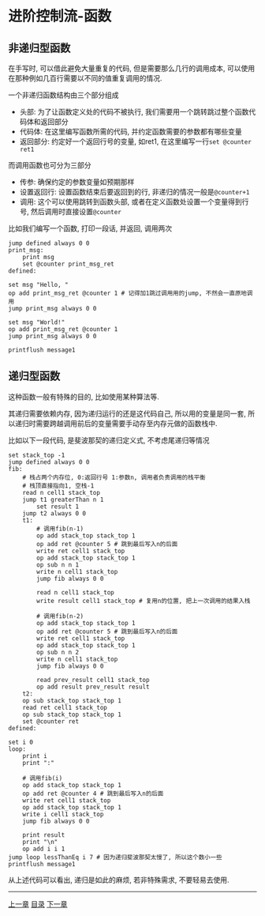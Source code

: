 # 进阶控制流-函数

非递归型函数
---
在手写时, 可以借此避免大量重复的代码, 但是需要那么几行的调用成本,
可以使用在那种例如几百行需要以不同的值重复调用的情况.

一个非递归函数结构由三个部分组成

- 头部: 为了让函数定义处的代码不被执行,
  我们需要用一个跳转跳过整个函数代码体和返回部分
- 代码体: 在这里编写函数所需的代码, 并约定函数需要的参数都有哪些变量
- 返回部分: 约定好一个返回行号的变量, 如ret1, 在这里编写一行`set @counter ret1`

而调用函数也可分为三部分

- 传参: 确保约定的参数变量如预期那样
- 设置返回行: 设置函数结束后要返回到的行, 非递归的情况一般是`@counter+1`
- 调用: 这个可以使用跳转到函数头部, 或者在定义函数处设置一个变量得到行号,
  然后调用时直接设置`@counter`

比如我们编写一个函数, 打印一段话, 并返回, 调用两次

```
jump defined always 0 0
print_msg:
    print msg
    set @counter print_msg_ret
defined:

set msg "Hello, "
op add print_msg_ret @counter 1 # 记得加1跳过调用用的jump, 不然会一直原地调用
jump print_msg always 0 0

set msg "World!"
op add print_msg_ret @counter 1
jump print_msg always 0 0

printflush message1
```


递归型函数
---
这种函数一般有特殊的目的, 比如使用某种算法等.

其递归需要依赖内存, 因为递归运行的还是这代码自己, 所以用的变量是同一套,
所以递归时需要跨越调用前后的变量需要手动存至内存元做的函数栈中.

比如以下一段代码, 是斐波那契的递归定义式, 不考虑尾递归等情况

```
set stack_top -1
jump defined always 0 0
fib:
    # 栈占两个内存位, 0:返回行号 1:参数n, 调用者负责调用的栈平衡
    # 栈顶直接指向1, 空栈-1
    read n cell1 stack_top
    jump t1 greaterThan n 1
        set result 1
    jump t2 always 0 0
    t1:
        # 调用fib(n-1)
        op add stack_top stack_top 1
        op add ret @counter 5 # 跳到最后写入n的后面
        write ret cell1 stack_top
        op add stack_top stack_top 1
        op sub n n 1
        write n cell1 stack_top
        jump fib always 0 0

        read n cell1 stack_top
        write result cell1 stack_top # 复用n的位置, 把上一次调用的结果入栈

        # 调用fib(n-2)
        op add stack_top stack_top 1
        op add ret @counter 5 # 跳到最后写入n的后面
        write ret cell1 stack_top
        op add stack_top stack_top 1
        op sub n n 2
        write n cell1 stack_top
        jump fib always 0 0

        read prev_result cell1 stack_top
        op add result prev_result result
    t2:
    op sub stack_top stack_top 1
    read ret cell1 stack_top
    op sub stack_top stack_top 1
    set @counter ret
defined:

set i 0
loop:
    print i
    print ":"

    # 调用fib(i)
    op add stack_top stack_top 1
    op add ret @counter 4 # 跳到最后写入n的后面
    write ret cell1 stack_top
    op add stack_top stack_top 1
    write i cell1 stack_top
    jump fib always 0 0

    print result
    print "\n"
    op add i i 1
jump loop lessThanEq i 7 # 因为递归斐波那契太慢了, 所以这个数小一些
printflush message1
```

从上述代码可以看出, 递归是如此的麻烦, 若非特殊需求, 不要轻易去使用.


---
[上一章](./22-complex-cond.md)
[目录](./README.md)
[下一章](./24-world-processor.md)

